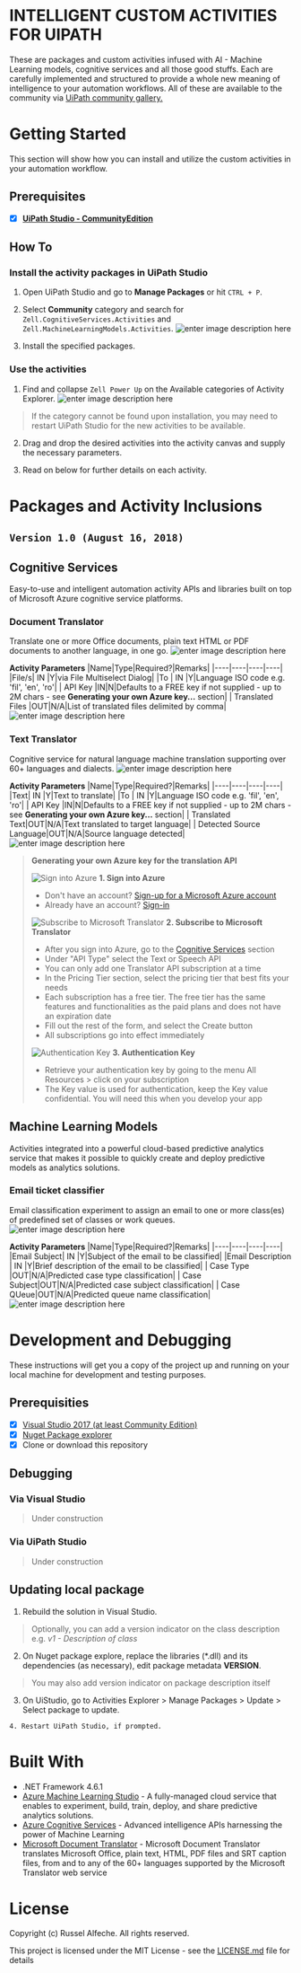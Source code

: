 # INTELLIGENT CUSTOM ACTIVITIES FOR UIPATH
These are packages and custom activities infused with AI - Machine Learning models, cognitive services and all those good stuffs. Each are carefully implemented and structured to provide a whole new meaning of intelligence to your automation workflows. 
All of these are available to the community via [UiPath community gallery.](https://gallery.uipath.com/)

# Getting Started
This section will show how you can install and utilize the custom activities in your automation workflow.

## Prerequisites

 - [x] **[UiPath Studio - CommunityEdition](https://www.uipath.com/community)**

## How To

### Install the activity packages in UiPath Studio

1. Open UiPath Studio and go to **Manage Packages** or hit `CTRL + P`.

2. Select **Community** category and search for `Zell.CognitiveServices.Activities` and `Zell.MachineLearningModels.Activities`.
![enter image description here](https://lh3.googleusercontent.com/B_50yv3r2itMB4D1EjngnnMtzjGapG_SE6_LJ-9VOWCHQXAVW2OXRWYEEA5QoM6nPQUAH2KPkkLO)

4. Install the specified packages.

### Use the activities
1. Find and collapse `Zell Power Up`  on the Available categories of Activity Explorer.
![enter image description here](https://lh3.googleusercontent.com/ABabFFqYqKLzWTmDZHq2CojO-2ke51HjSkWqwHAGkZ9eklNTd7M-giqqMXRzJdyGfIgUwCy2c7Dw)

> 	If the category cannot be found upon installation, you may need to
> restart UiPath Studio for the new activities to be available.

2. Drag and drop the desired activities into the activity canvas and supply the necessary parameters. 

3. Read on below for further details on each activity.

# Packages and Activity Inclusions
## `Version 1.0 (August 16, 2018)`
## Cognitive Services
Easy-to-use and intelligent automation activity APIs and libraries built on top of Microsoft Azure cognitive service platforms.
### Document Translator

Translate one or more Office documents, plain text HTML or PDF documents to another language, in one go.
![enter image description here](https://lh3.googleusercontent.com/llBGwq3__4TGa2gf6lkTqykbPswe6JYZv7t7qku4RLS7GMozPZLHARUmGc1ACGMCYpOOoI6_5lgV)

**Activity Parameters**
|Name|Type|Required?|Remarks|
|----|----|----|----|
|File/s|  IN  |Y|via File Multiselect Dialog|
|To   |  IN  |Y|Language ISO code e.g. 'fil', 'en', 'ro'|
| API Key |IN|N|Defaults to a FREE key if not supplied -  up to 2M chars - see **Generating your own Azure key...** section|
| Translated Files |OUT|N/A|List of translated files delimited by comma|
![enter image description here](https://lh3.googleusercontent.com/XjftF_oVHpv7yBbLWMcc7sENczkXxTU8zcAHaJ0Sulvd5OlQYXDDOELUt1LTEP_DP8-RW23VNnhY)

### Text Translator
Cognitive service for natural language machine translation supporting over 60+ languages and dialects.
![enter image description here](https://lh3.googleusercontent.com/vAmbU7PMgWDhs9c_GL3w_HUUJBb_NvH2j2X2TzxUXVo6GkgkGQgPX2mljs2sV2Nhe5RmObIDayQo)

**Activity Parameters**
|Name|Type|Required?|Remarks|
|----|----|----|----|
|Text|  IN  |Y|Text to translate|
|To   |  IN  |Y|Language ISO code e.g. 'fil', 'en', 'ro'|
| API Key |IN|N|Defaults to a FREE key if not supplied -  up to 2M chars - see **Generating your own Azure key...** section|
| Translated Text|OUT|N/A|Text translated to target language|
| Detected Source Language|OUT|N/A|Source language detected|
![enter image description here](https://lh3.googleusercontent.com/xEXTdbQQu36-FCuupNkNsXB2nowRZ6jn3s9seNOrMQ0Eifl1CPLnHM7LM2zpy14OayCeM_bXN0qx)

> **Generating your own Azure key for the translation API**
> 
>    ![Sign into Azure](https://www.microsoft.com/en-us/translator/business/wp-content/uploads/sites/8/2018/06/Sign_into_icon.png)  **1. Sign into Azure**
>   -   Don't have an account?  [Sign-up for a Microsoft Azure account](https://azure.com/)
>   -   Already have an account?  [Sign-in](https://portal.azure.com/)
>   
>  ![Subscribe to Microsoft Translator](https://www.microsoft.com/en-us/translator/business/wp-content/uploads/sites/8/2018/06/Subscribe_icon.png)    **2. Subscribe to Microsoft Translator**
>   -   After you sign into Azure, go to the  [Cognitive Services](https://portal.azure.com/#create/Microsoft.CognitiveServices) section
>    -   Under "API Type" select the Text or Speech API
>    -   You can only add one Translator API subscription at a time
>    -   In the Pricing Tier section, select the pricing tier that best fits your needs
>    -   Each subscription has a free tier. The free tier has the same features and functionalities as the paid plans and does not have an expiration date
>    -   Fill out the rest of the form, and select the Create button
>    -   All subscriptions go into effect immediately
>    
>    ![Authentication Key](https://www.microsoft.com/en-us/translator/business/wp-content/uploads/sites/8/2018/06/Auth_icon.png)   **3. Authentication Key**
>    -   Retrieve your authentication key by going to the menu All Resources > click on your subscription
>    -   The Key value is used for authentication, keep the Key value confidential. You will need this when you develop your app

    
  

## Machine Learning Models
Activities integrated into a powerful cloud-based predictive analytics service that makes it possible to quickly create and deploy predictive models as analytics solutions.

### Email ticket classifier 
Email classification experiment to assign an email to one or more class(es) of predefined set of classes or work queues.
![enter image description here](https://lh3.googleusercontent.com/6WM3mKrDX683x5R8lPahVuIe2jKuI5X4lxUtnPM1T80A6wGneOj-ZisfIhr7600OndF0Q2hFeRO2)

**Activity Parameters**
|Name|Type|Required?|Remarks|
|----|----|----|----|
|Email Subject|  IN  |Y|Subject of the email to be classified|
|Email Description   |  IN  |Y|Brief description of the email to be classified|
| Case Type |OUT|N/A|Predicted case type classification|
| Case Subject|OUT|N/A|Predicted case subject classification|
| Case QUeue|OUT|N/A|Predicted queue name classification|
![enter image description here](https://lh3.googleusercontent.com/B6iqVZovaDHc68dpKG5OeLecs34vDArXmJHW8k2uNrc8VYBfeQccq1KG3cAXiQ01TpyK2ho8Tp98)

# Development and Debugging
These instructions will get you a copy of the project up and running on your local machine for development and testing purposes.
## Prerequisities

 - [x] [Visual Studio 2017 (at least Community Edition)](https://www.visualstudio.com/)
 - [x] [Nuget Package explorer](https://github.com/NuGetPackageExplorer/NuGetPackageExplorer/releases)
 - [x] Clone or download this repository

## Debugging

### Via Visual Studio
> Under construction
### Via UiPath Studio
> Under construction

## Updating local package

 1. Rebuild the solution in Visual Studio.

> Optionally, you can add a version indicator on the class description
> e.g. *v1 - Description of class*

    
   2. On Nuget package explore, replace the libraries (*.dll) and its dependencies (as necessary), edit package metadata **VERSION**.

> You may also add version indicator on package description itself

    
   3. On UiStudio, go to Activities Explorer > Manage Packages > Update > Select package to update.
    
    4. Restart UiPath Studio, if prompted.

# Built With

-   .NET Framework 4.6.1
-   [Azure Machine Learning Studio](https://studio.azureml.net/) -  A fully-managed cloud service that enables to experiment, build, train, deploy, and share predictive analytics solutions.
-   [Azure Cognitive Services](https://azure.microsoft.com/en-us/services/cognitive-services/) - Advanced intelligence APIs harnessing the power of Machine Learning
-   [Microsoft Document Translator](https://github.com/MicrosoftTranslator/DocumentTranslator) - Microsoft Document Translator translates Microsoft Office, plain text, HTML, PDF files and SRT caption files, from and to any of the 60+ languages supported by the Microsoft Translator web service

# License
Copyright (c) Russel Alfeche. All rights reserved.

This project is licensed under the MIT License - see the [LICENSE.md](LICENSE.md) file for details